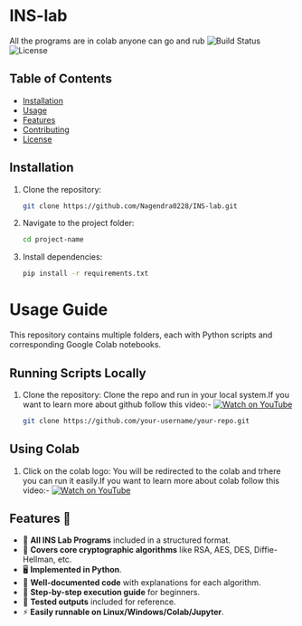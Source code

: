 # INS-lab
All the programs are in colab anyone can go and rub 
![Build Status](https://img.shields.io/badge/build-passing-brightgreen)
![License](https://img.shields.io/badge/license-Nagendra0228-blue)

## Table of Contents
- [Installation](#installation)
- [Usage](#usage)
- [Features](#features)
- [Contributing](#contributing)
- [License](#license)

## Installation
1. Clone the repository:
   ```sh
   git clone https://github.com/Nagendra0228/INS-lab.git
   ```
2. Navigate to the project folder:
   ```sh
   cd project-name
   ```
3. Install dependencies:
   ```sh
   pip install -r requirements.txt
   ```
# Usage Guide

This repository contains multiple folders, each with Python scripts and corresponding Google Colab notebooks.

## Running Scripts Locally
1. Clone the repository:
   Clone the repo and run in your local system.If you want to learn more about github follow this video:-
[![Watch on YouTube](https://img.shields.io/badge/Watch%20on-YouTube-red?logo=youtube)](https://www.youtube.com/watch?v=q9wc7hUrW8U)
   ```sh
   git clone https://github.com/your-username/your-repo.git
   ```
## Using Colab
1. Click on the colab logo:
You will be redirected to the colab and trhere you can run it easily.If you want to learn more about colab follow this video:-
[![Watch on YouTube](https://img.shields.io/badge/Watch%20on-YouTube-red?logo=youtube)](https://www.youtube.com/watch?v=agj3AxNPDWU&list=PLA83b1JHN4ly56Y7o6vDAT8Szxc3_EdRH)


## Features 🔐
- 📂 **All INS Lab Programs** included in a structured format.
- 🔑 **Covers core cryptographic algorithms** like RSA, AES, DES, Diffie-Hellman, etc.
- 🖥️ **Implemented in Python**.
- 🔬 **Well-documented code** with explanations for each algorithm.
- 📜 **Step-by-step execution guide** for beginners.
- 🎯 **Tested outputs** included for reference.
- ⚡ **Easily runnable on Linux/Windows/Colab/Jupyter**.

